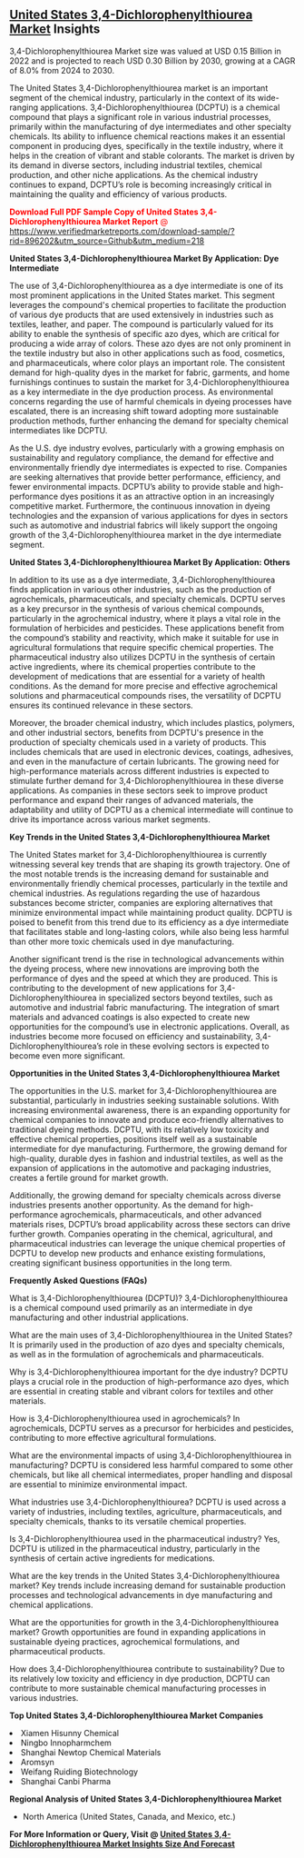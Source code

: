 <h2><a href="https://www.verifiedmarketreports.com/download-sample/?rid=896202&amp;utm_source=Github&amp;utm_medium=218" target="_blank">United States 3,4-Dichlorophenylthiourea Market</a> Insights</h2><p>3,4-Dichlorophenylthiourea Market size was valued at USD 0.15 Billion in 2022 and is projected to reach USD 0.30 Billion by 2030, growing at a CAGR of 8.0% from 2024 to 2030.</p><p><p>The United States 3,4-Dichlorophenylthiourea market is an important segment of the chemical industry, particularly in the context of its wide-ranging applications. 3,4-Dichlorophenylthiourea (DCPTU) is a chemical compound that plays a significant role in various industrial processes, primarily within the manufacturing of dye intermediates and other specialty chemicals. Its ability to influence chemical reactions makes it an essential component in producing dyes, specifically in the textile industry, where it helps in the creation of vibrant and stable colorants. The market is driven by its demand in diverse sectors, including industrial textiles, chemical production, and other niche applications. As the chemical industry continues to expand, DCPTU’s role is becoming increasingly critical in maintaining the quality and efficiency of various products. <p><span class=""><span style="color: #ff0000;"><strong>Download Full PDF Sample Copy of United States 3,4-Dichlorophenylthiourea Market Report</strong> @ </span><a href="https://www.verifiedmarketreports.com/download-sample/?rid=896202&amp;utm_source=Github&amp;utm_medium=218" target="_blank">https://www.verifiedmarketreports.com/download-sample/?rid=896202&amp;utm_source=Github&amp;utm_medium=218</a></span></p></p> <p><strong>United States 3,4-Dichlorophenylthiourea Market By Application: Dye Intermediate</strong></p> <p>The use of 3,4-Dichlorophenylthiourea as a dye intermediate is one of its most prominent applications in the United States market. This segment leverages the compound's chemical properties to facilitate the production of various dye products that are used extensively in industries such as textiles, leather, and paper. The compound is particularly valued for its ability to enable the synthesis of specific azo dyes, which are critical for producing a wide array of colors. These azo dyes are not only prominent in the textile industry but also in other applications such as food, cosmetics, and pharmaceuticals, where color plays an important role. The consistent demand for high-quality dyes in the market for fabric, garments, and home furnishings continues to sustain the market for 3,4-Dichlorophenylthiourea as a key intermediate in the dye production process. As environmental concerns regarding the use of harmful chemicals in dyeing processes have escalated, there is an increasing shift toward adopting more sustainable production methods, further enhancing the demand for specialty chemical intermediates like DCPTU. <p>As the U.S. dye industry evolves, particularly with a growing emphasis on sustainability and regulatory compliance, the demand for effective and environmentally friendly dye intermediates is expected to rise. Companies are seeking alternatives that provide better performance, efficiency, and fewer environmental impacts. DCPTU’s ability to provide stable and high-performance dyes positions it as an attractive option in an increasingly competitive market. Furthermore, the continuous innovation in dyeing technologies and the expansion of various applications for dyes in sectors such as automotive and industrial fabrics will likely support the ongoing growth of the 3,4-Dichlorophenylthiourea market in the dye intermediate segment.</p> <p><strong>United States 3,4-Dichlorophenylthiourea Market By Application: Others</strong></p> <p>In addition to its use as a dye intermediate, 3,4-Dichlorophenylthiourea finds application in various other industries, such as the production of agrochemicals, pharmaceuticals, and specialty chemicals. DCPTU serves as a key precursor in the synthesis of various chemical compounds, particularly in the agrochemical industry, where it plays a vital role in the formulation of herbicides and pesticides. These applications benefit from the compound’s stability and reactivity, which make it suitable for use in agricultural formulations that require specific chemical properties. The pharmaceutical industry also utilizes DCPTU in the synthesis of certain active ingredients, where its chemical properties contribute to the development of medications that are essential for a variety of health conditions. As the demand for more precise and effective agrochemical solutions and pharmaceutical compounds rises, the versatility of DCPTU ensures its continued relevance in these sectors. <p>Moreover, the broader chemical industry, which includes plastics, polymers, and other industrial sectors, benefits from DCPTU's presence in the production of specialty chemicals used in a variety of products. This includes chemicals that are used in electronic devices, coatings, adhesives, and even in the manufacture of certain lubricants. The growing need for high-performance materials across different industries is expected to stimulate further demand for 3,4-Dichlorophenylthiourea in these diverse applications. As companies in these sectors seek to improve product performance and expand their ranges of advanced materials, the adaptability and utility of DCPTU as a chemical intermediate will continue to drive its importance across various market segments.</p> <p><strong>Key Trends in the United States 3,4-Dichlorophenylthiourea Market</strong></p> <p>The United States market for 3,4-Dichlorophenylthiourea is currently witnessing several key trends that are shaping its growth trajectory. One of the most notable trends is the increasing demand for sustainable and environmentally friendly chemical processes, particularly in the textile and chemical industries. As regulations regarding the use of hazardous substances become stricter, companies are exploring alternatives that minimize environmental impact while maintaining product quality. DCPTU is poised to benefit from this trend due to its efficiency as a dye intermediate that facilitates stable and long-lasting colors, while also being less harmful than other more toxic chemicals used in dye manufacturing. <p>Another significant trend is the rise in technological advancements within the dyeing process, where new innovations are improving both the performance of dyes and the speed at which they are produced. This is contributing to the development of new applications for 3,4-Dichlorophenylthiourea in specialized sectors beyond textiles, such as automotive and industrial fabric manufacturing. The integration of smart materials and advanced coatings is also expected to create new opportunities for the compound’s use in electronic applications. Overall, as industries become more focused on efficiency and sustainability, 3,4-Dichlorophenylthiourea’s role in these evolving sectors is expected to become even more significant.</p> <p><strong>Opportunities in the United States 3,4-Dichlorophenylthiourea Market</strong></p> <p>The opportunities in the U.S. market for 3,4-Dichlorophenylthiourea are substantial, particularly in industries seeking sustainable solutions. With increasing environmental awareness, there is an expanding opportunity for chemical companies to innovate and produce eco-friendly alternatives to traditional dyeing methods. DCPTU, with its relatively low toxicity and effective chemical properties, positions itself well as a sustainable intermediate for dye manufacturing. Furthermore, the growing demand for high-quality, durable dyes in fashion and industrial textiles, as well as the expansion of applications in the automotive and packaging industries, creates a fertile ground for market growth. <p>Additionally, the growing demand for specialty chemicals across diverse industries presents another opportunity. As the demand for high-performance agrochemicals, pharmaceuticals, and other advanced materials rises, DCPTU’s broad applicability across these sectors can drive further growth. Companies operating in the chemical, agricultural, and pharmaceutical industries can leverage the unique chemical properties of DCPTU to develop new products and enhance existing formulations, creating significant business opportunities in the long term.</p> <p><strong>Frequently Asked Questions (FAQs)</strong></p> <p>What is 3,4-Dichlorophenylthiourea (DCPTU)? 3,4-Dichlorophenylthiourea is a chemical compound used primarily as an intermediate in dye manufacturing and other industrial applications.</p> <p>What are the main uses of 3,4-Dichlorophenylthiourea in the United States? It is primarily used in the production of azo dyes and specialty chemicals, as well as in the formulation of agrochemicals and pharmaceuticals.</p> <p>Why is 3,4-Dichlorophenylthiourea important for the dye industry? DCPTU plays a crucial role in the production of high-performance azo dyes, which are essential in creating stable and vibrant colors for textiles and other materials.</p> <p>How is 3,4-Dichlorophenylthiourea used in agrochemicals? In agrochemicals, DCPTU serves as a precursor for herbicides and pesticides, contributing to more effective agricultural formulations.</p> <p>What are the environmental impacts of using 3,4-Dichlorophenylthiourea in manufacturing? DCPTU is considered less harmful compared to some other chemicals, but like all chemical intermediates, proper handling and disposal are essential to minimize environmental impact.</p> <p>What industries use 3,4-Dichlorophenylthiourea? DCPTU is used across a variety of industries, including textiles, agriculture, pharmaceuticals, and specialty chemicals, thanks to its versatile chemical properties.</p> <p>Is 3,4-Dichlorophenylthiourea used in the pharmaceutical industry? Yes, DCPTU is utilized in the pharmaceutical industry, particularly in the synthesis of certain active ingredients for medications.</p> <p>What are the key trends in the United States 3,4-Dichlorophenylthiourea market? Key trends include increasing demand for sustainable production processes and technological advancements in dye manufacturing and chemical applications.</p> <p>What are the opportunities for growth in the 3,4-Dichlorophenylthiourea market? Growth opportunities are found in expanding applications in sustainable dyeing practices, agrochemical formulations, and pharmaceutical products.</p> <p>How does 3,4-Dichlorophenylthiourea contribute to sustainability? Due to its relatively low toxicity and efficiency in dye production, DCPTU can contribute to more sustainable chemical manufacturing processes in various industries.</p> </p><p><strong>Top United States 3,4-Dichlorophenylthiourea Market Companies</strong></p><div data-test-id=""><p><li>Xiamen Hisunny Chemical</li><li> Ningbo Innopharmchem</li><li> Shanghai Newtop Chemical Materials</li><li> Aromsyn</li><li> Weifang Ruiding Biotechnology</li><li> Shanghai Canbi Pharma</li></p><div><strong>Regional Analysis of&nbsp;United States 3,4-Dichlorophenylthiourea Market</strong></div><ul><li dir="ltr"><p dir="ltr">North America&nbsp;(United States, Canada, and Mexico, etc.)</p></li></ul><p><strong>For More Information or Query, Visit @&nbsp;</strong><strong><a href="https://www.verifiedmarketreports.com/product/3-4-dichlorophenylthiourea-market/?utm_source=Github&amp;utm_medium=218" target="_blank">United States 3,4-Dichlorophenylthiourea Market Insights Size And Forecast</a></strong></p></div>
